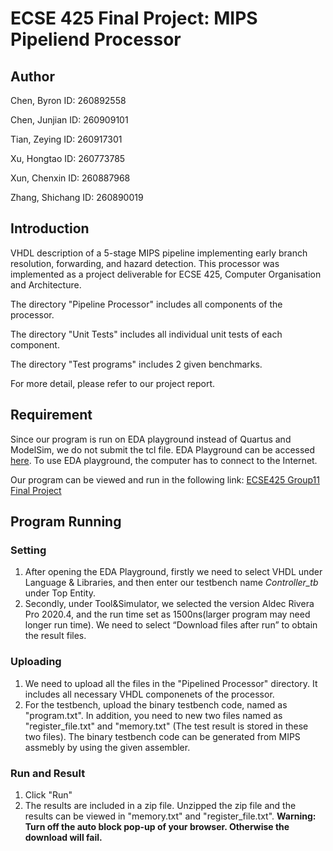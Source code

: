 # ECSE 425 Final Project: MIPS Pipeliend Processor

## Author

Chen, Byron ID: 260892558

Chen, Junjian ID: 260909101

Tian, Zeying ID: 260917301

Xu, Hongtao ID: 260773785

Xun, Chenxin ID: 260887968

Zhang, Shichang ID: 260890019

## Introduction
VHDL description of a 5-stage MIPS pipeline implementing early branch resolution, forwarding, and hazard detection. This processor was implemented as a project deliverable for ECSE 425, Computer Organisation and Architecture.

The directory "Pipeline Processor" includes all components of the processor.

The directory "Unit Tests" includes all individual unit tests of each component.

The directory "Test programs" includes 2 given benchmarks.

For more detail, please refer to our project report.


## Requirement
Since our program is run on EDA playground instead of Quartus and ModelSim, we do not submit the tcl file. EDA Playground can be accessed [here](https://www.edaplayground.com/home). To use EDA playground, the computer has to connect to the Internet.

Our program can be viewed and run in the following link: [ECSE425 Group11 Final Project](https://www.edaplayground.com/x/Ad6z)

## Program Running

### Setting

1. After opening the EDA Playground, firstly we need to select VHDL under Language & Libraries, and then enter our testbench name *Controller_tb* under Top Entity. 
2. Secondly, under Tool&Simulator, we selected the version Aldec Rivera Pro 2020.4, and the run time set as 1500ns(larger program may need longer run time). We need to select “Download files after run” to obtain the result files.

### Uploading
1. We need to upload all the files in the "Pipelined Processor" directory. It includes all necessary VHDL componenets of the processor.
2. For the testbench, upload the binary testbench code, named as "program.txt". In addition, you need to new two files named as "register_file.txt" and "memory.txt" (The test result is stored in these two files). The binary testbench code can be generated from MIPS assmebly by using the given assembler. 

### Run and Result
1. Click "Run"
2. The results are included in a zip file. Unzipped the zip file and the results can be viewed in "memory.txt" and "register_file.txt". 
**Warning: Turn off the auto block pop-up of your browser. Otherwise the download will fail.**

